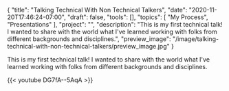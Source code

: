 {
    "title": "Talking Technical With Non Technical Talkers",
    "date": "2020-11-20T17:46:24-07:00",
    "draft": false,
    "tools": [],
    "topics": [
        "My Process",
        "Presentations"
    ],
    "project": "",
    "description": "This is my first technical talk! I wanted to share with the world what I've learned working with folks from different backgrounds and disciplines.",
    "preview_image": "/image/talking-technical-with-non-technical-talkers/preview_image.jpg"
}

This is my first technical talk! I wanted to share with the world what I've learned working with folks from different backgrounds and disciplines.

{{< youtube DG7fA--5AqA >}} 

